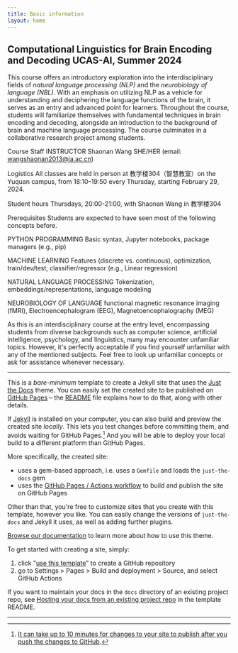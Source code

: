 ```yaml
---
title: Basic information
layout: home
---
```


Computational Linguistics for Brain Encoding and Decoding
UCAS-AI, Summer 2024
---

This course offers an introductory exploration into the interdisciplinary fields of *natural language processing (NLP)* and the *neurobiology of language (NBL)*. With an emphasis on utilizing NLP as a vehicle for understanding and deciphering the language functions of the brain, it serves as an entry and advanced point for learners. Throughout the course, students will familiarize themselves with fundamental techniques in brain encoding and decoding, alongside an introduction to the background of brain and machine language processing. The course culminates in a collaborative research project among students.

Course Staff
INSTRUCTOR
Shaonan Wang SHE/HER (email: wangshaonan2013@ia.ac.cn)

Logistics
All classes are held in person at 教学楼304（智慧教室）on the Yuquan campus, from 18:10–19:50 every Thursday, starting February 29, 2024.

Student hours
Thursdays, 20:00-21:00, with Shaonan Wang in 教学楼304

Prerequisites
Students are expected to have seen most of the following concepts before.

PYTHON PROGRAMMING
Basic syntax, Jupyter notebooks, package managers (e.g., pip)

MACHINE LEARNING
Features (discrete vs. continuous), optimization, train/dev/test, classifier/regressor (e.g., Linear regression)

NATURAL LANGUAGE PROCESSING
Tokenization, embeddings/representations, language modeling

NEUROBIOLOGY OF LANGUAGE
functional magnetic resonance imaging (fMRI), Electroencephalogram (EEG), Magnetoencephalography (MEG) 

As this is an interdisciplinary course at the entry level, encompassing students from diverse backgrounds such as computer science, artificial intelligence, psychology, and linguistics, many may encounter unfamiliar topics. However, it's perfectly acceptable if you find yourself unfamiliar with any of the mentioned subjects. Feel free to look up unfamiliar concepts or ask for assistance whenever necessary.

----------------------------
This is a *bare-minimum* template to create a Jekyll site that uses the [Just the Docs] theme. You can easily set the created site to be published on [GitHub Pages] – the [README] file explains how to do that, along with other details.

If [Jekyll] is installed on your computer, you can also build and preview the created site *locally*. This lets you test changes before committing them, and avoids waiting for GitHub Pages.[^1] And you will be able to deploy your local build to a different platform than GitHub Pages.

More specifically, the created site:

- uses a gem-based approach, i.e. uses a `Gemfile` and loads the `just-the-docs` gem
- uses the [GitHub Pages / Actions workflow] to build and publish the site on GitHub Pages

Other than that, you're free to customize sites that you create with this template, however you like. You can easily change the versions of `just-the-docs` and Jekyll it uses, as well as adding further plugins.

[Browse our documentation][Just the Docs] to learn more about how to use this theme.

To get started with creating a site, simply:

1. click "[use this template]" to create a GitHub repository
2. go to Settings > Pages > Build and deployment > Source, and select GitHub Actions

If you want to maintain your docs in the `docs` directory of an existing project repo, see [Hosting your docs from an existing project repo](https://github.com/just-the-docs/just-the-docs-template/blob/main/README.md#hosting-your-docs-from-an-existing-project-repo) in the template README.

----

[^1]: [It can take up to 10 minutes for changes to your site to publish after you push the changes to GitHub](https://docs.github.com/en/pages/setting-up-a-github-pages-site-with-jekyll/creating-a-github-pages-site-with-jekyll#creating-your-site).

[Just the Docs]: https://just-the-docs.github.io/just-the-docs/
[GitHub Pages]: https://docs.github.com/en/pages
[README]: https://github.com/just-the-docs/just-the-docs-template/blob/main/README.md
[Jekyll]: https://jekyllrb.com
[GitHub Pages / Actions workflow]: https://github.blog/changelog/2022-07-27-github-pages-custom-github-actions-workflows-beta/
[use this template]: https://github.com/just-the-docs/just-the-docs-template/generate
